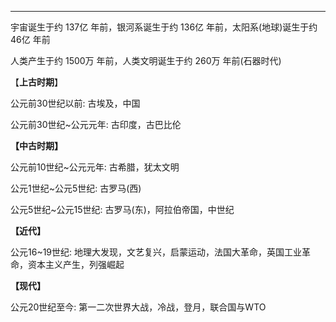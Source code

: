 
---

宇宙诞生于约 137亿 年前，银河系诞生于约 136亿 年前，太阳系\(地球\)诞生于约 46亿 年前

人类产生于约 1500万 年前，人类文明诞生于约 260万 年前\(石器时代\)

【**上古时期**】

公元前30世纪以前: 古埃及，中国

公元前30世纪~公元元年: 古印度，古巴比伦

**【中古时期】**

公元前10世纪~公元元年: 古希腊，犹太文明

公元1世纪~公元5世纪: 古罗马\(西\)

公元5世纪~公元15世纪: 古罗马\(东\)，阿拉伯帝国，中世纪

**【近代】**

公元16~19世纪: 地理大发现，文艺复兴，启蒙运动，法国大革命，英国工业革命，资本主义产生，列强崛起

**【现代】**

公元20世纪至今: 第一二次世界大战，冷战，登月，联合国与WTO

